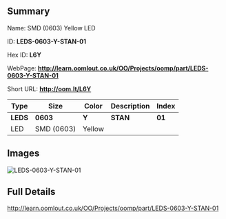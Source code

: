 

## Summary
 
Name:  SMD (0603) Yellow LED 

ID: __LEDS-0603-Y-STAN-01__

Hex ID: __L6Y__

WebPage: __http://learn.oomlout.co.uk/OO/Projects/oomp/part/LEDS-0603-Y-STAN-01__

Short URL: __http://oom.lt/L6Y__


| Type   | Size   | Color   | Description   | Index   |    
| ----- | ------   | ------   | -----   | ----   |    
| __LEDS__   					| __0603__   					| __Y__    						| __STAN__    					| __01__ |    
| LED		| SMD (0603)	| Yellow		| 	| 	|

## Images
![LEDS-0603-Y-STAN-01](http://oomlout.com/oomp-gen/parts/LEDS-0603-Y-STAN-01/LEDS-0603-Y-STAN-01_420.jpg)

## Full Details

 http://learn.oomlout.co.uk/OO/Projects/oomp/part/LEDS-0603-Y-STAN-01

